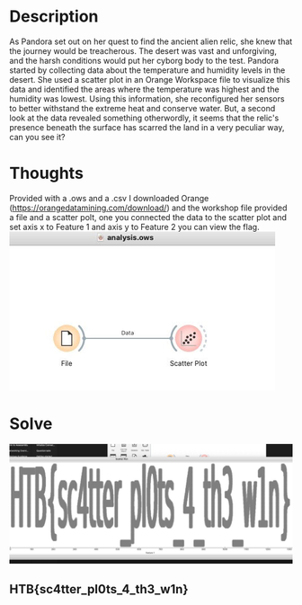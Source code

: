# Description
As Pandora set out on her quest to find the ancient alien relic, she knew that the journey would be treacherous. The desert was vast and unforgiving, and the harsh conditions would put her cyborg body to the test. Pandora started by collecting data about the temperature and humidity levels in the desert. She used a scatter plot in an Orange Workspace file to visualize this data and identified the areas where the temperature was highest and the humidity was lowest. Using this information, she reconfigured her sensors to better withstand the extreme heat and conserve water. But, a second look at the data revealed something otherwordly, it seems that the relic's presence beneath the surface has scarred the land in a very peculiar way, can you see it?

# Thoughts 
Provided with a .ows and a .csv I downloaded Orange (https://orangedatamining.com/download/) and the workshop file provided a file and a scatter polt, one you connected the data to the scatter plot and set axis x to Feature 1 and axis y to Feature 2 you can view the flag.
![Reconfiguration setup](/screencaps/ML_orange_setup.jpg)

# Solve
![Reconfiguration flag](/screencaps/ML_orange.jpg)
## HTB{sc4tter_pl0ts_4_th3_w1n}
